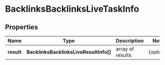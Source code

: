 # BacklinksBacklinksLiveTaskInfo

## Properties

| Name | Type | Description | Notes |
|------------ | ------------- | ------------- | -------------|
**result** | **BacklinksBacklinksLiveResultInfo[]** | array of results |[optional]|